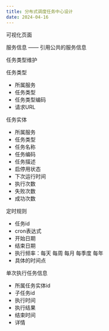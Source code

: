 ```yaml
---
title: 分布式调度任务中心设计
date: 2024-04-16
---
```


可视化页面

服务信息 —— 引用公共的服务信息

任务类型维护

任务类型

- 所属服务
- 任务类型
- 任务类型编码
- 请求URL

任务实体

- 所属服务
- 任务类型
- 任务名称
- 任务编码
- 任务描述
- 启停用状态
- 下次运行时间
- 执行次数
- 失败次数
- 成功次数

定时规则

- 任务id
- cron表达式
- 开始日期
- 结束日期
- 执行频率：每天 每周 每月  每季度 每年
- 具体的时间点

单次执行任务信息

-  所属任务实体id
- 子任务id
- 执行时间
- 执行结果
- 结束时间
- 详情



